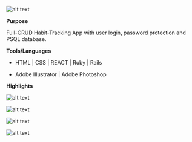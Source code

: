 
![alt text](https://github.com/nobinary/CarrotStick/blob/master/SVG/logo.svg "Logo Title Text 1")

[logo]: https://github.com/nobinary/CarrotStick/blob/master/SVG/logo.svg  "logo"

**Purpose**

Full-CRUD Habit-Tracking App with user login, password protection and PSQL database.


**Tools/Languages**

- HTML | CSS | REACT | Ruby | Rails

- Adobe Illustrator | Adobe Photoshop

**Highlights**

![alt text](https://github.com/nobinary/CarrotStick/blob/master/SVG/LogIn.png "Log In Screenshot")

[home]: https://github.com/nobinary/CarrotStick/blob/master/SVG/LogIn.png "Log In Screenshot"

![alt text](https://github.com/nobinary/CarrotStick/blob/master/SVG/Overview%20Screen.png "Overview Screenshot")

[overview]: https://github.com/nobinary/CarrotStick/blob/master/SVG/Overview%20Screen.png "Overview Screenshot"

![alt text](https://github.com/nobinary/CarrotStick/blob/master/SVG/Habits%20Screen.png "Habits Screenshot")

[habits]: https://github.com/nobinary/CarrotStick/blob/master/SVG/Habits%20Screen.png "Habits Screenshot"

![alt text](https://github.com/nobinary/CarrotStick/blob/master/SVG/Habits%20Screen.png "Habits Screenshot")

[habits]: https://github.com/nobinary/CarrotStick/blob/master/SVG/Habits%20Screen.png "Habits Screenshot"